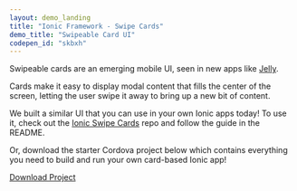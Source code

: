 ```yaml
---
layout: demo_landing
title: "Ionic Framework - Swipe Cards"
demo_title: "Swipeable Card UI"
codepen_id: "skbxh"
---
```


Swipeable cards are an emerging mobile UI, seen in new apps like [Jelly](http://jelly.co/).

Cards make it easy to display modal content that fills the center of the screen,
letting the user swipe it away to bring up a new bit of content.

We built a similar UI that you can use in your own Ionic apps today! To use it, 
check out the [Ionic Swipe Cards](https://github.com/driftyco/ionic-contrib-swipe-cards) repo
and follow the guide in the README.

Or, download the starter Cordova project below which contains everything you need
to build and run your own card-based Ionic app!

<a href="https://github.com/driftyco/ionic-contrib-swipe-cards/archive/master.zip" class="btn btn-large btn-primary"><i class="icon ion-social-github"></i> Download Project</a>

